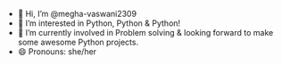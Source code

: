 - 👋 Hi, I’m @megha-vaswani2309
- 👀 I’m interested in Python, Python & Python!
- 🌱 I’m currently involved in Problem solving & looking forward to make some awesome Python projects.
- 😄 Pronouns: she/her

<!---
megha-vaswani2309/megha-vaswani2309 is a ✨ special ✨ repository because its `README.md` (this file) appears on your GitHub profile.
You can click the Preview link to take a look at your changes.
--->
